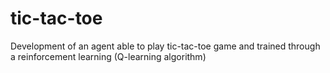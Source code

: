 # tic-tac-toe
Development of an agent able to play tic-tac-toe game and trained through a reinforcement learning (Q-learning algorithm)
